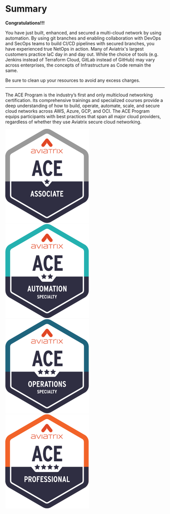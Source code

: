 # Summary  

**Congratulations!!!**  

You have just built, enhanced, and secured a multi-cloud network by using automation. By using git branches and enabling collaboration with DevOps and SecOps teams to build CI/CD pipelines with secured branches, you have experienced true NetOps in action. Many of Aviatrix's largest customers practice IaC day in and day out. While the choice of tools (e.g. Jenkins instead of Terraform Cloud, GitLab instead of GitHub) may vary across enterprises, the concepts of Infrastructure as Code remain the same.

Be sure to clean up your resources to avoid any excess charges.

---
The ACE Program is the industry’s first and only multicloud networking certification. Its comprehensive trainings and specialized courses provide a deep understanding of how to build, operate, automate, scale, and secure cloud networks across AWS, Azure, GCP, and OCI. The ACE Program equips participants with best practices that span all major cloud providers, regardless of whether they use Aviatrix secure cloud networking.

[![ACE](images/ace_associate.png)](https://aviatrix.com/ace-associate/)
[![ACE](images/ace_automation.png)](https://aviatrix.com/ace-automation/)
[![ACE](images/ace_operations.png)](https://aviatrix.com/ace-operations/)
[![ACE](images/ace_professional.png)](https://aviatrix.com/ace-professional/)
